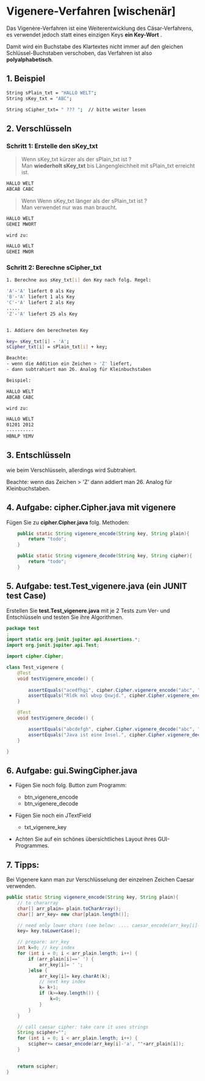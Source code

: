 # Vigenere-Verfahren [wischenär]

Das Vigenère-Verfahren ist eine Weiterentwicklung des Cäsar-Verfahrens,
es verwendet jedoch statt eines einzigen Keys __ein Key-Wort__ .

Damit wird ein Buchstabe des Klartextes nicht immer auf den gleichen Schlüssel-Buchstaben verschoben,
das Verfahren ist also __polyalphabetisch__.

## 1. Beispiel

~~~ bash
String sPlain_txt = "HALLO WELT";
String sKey_txt = "ABC";

String sCipher_txt= " ??? ";  // bitte weiter lesen
~~~

## 2. Verschlüsseln

### Schritt 1: Erstelle den sKey_txt

> Wenn sKey_txt kürzer als der sPlain_txt ist ?  
Man __wiederholt sKey_txt__ bis Längengleichheit mit sPlain_txt erreicht ist.

~~~ bash
HALLO WELT
ABCAB CABC
~~~

> Wenn Wenn sKey_txt länger als der sPlain_txt ist ?  
Man verwendet nur was man braucht.

~~~ bash
HALLO WELT
GEHEI MWORT

wird zu:

HALLO WELT
GEHEI MWOR
~~~

### Schritt 2: Berechne sCipher_txt

~~~ bash
1. Berechne aus sKey_txt[i] den Key nach folg. Regel:

'A'-'A' liefert 0 als Key
'B'-'A' liefert 1 als Key
'C'-'A' liefert 2 als Key
.....
'Z'-'A' liefert 25 als Key


1. Addiere den berechneten Key

key= sKey_txt[i] - 'A';
sCipher_txt[i] = sPlain_txt[i] + key;

Beachte:
- wenn die Addition ein Zeichen > 'Z' liefert,
- dann subtrahiert man 26. Analog für Kleinbuchstaben
~~~

~~~ bash
Beispiel:

HALLO WELT
ABCAB CABC

wird zu:

HALLO WELT
01201 2012
----------
HBNLP YEMV
~~~

## 3. Entschlüsseln

wie beim Verschlüsseln, allerdings wird Subtrahiert.

Beachte: wenn das Zeichen > 'Z' dann addiert man 26. Analog für Kleinbuchstaben.


## 4. Aufgabe: cipher.Cipher.java mit vigenere

Fügen Sie zu __cipher.Cipher.java__ folg. Methoden:

~~~ java
    public static String vigenere_encode(String key, String plain){
        return "todo";
    }

    public static String vigenere_decode(String key, String cipher){
        return "todo";
    }
~~~

## 5. Aufgabe: test.Test_vigenere.java (ein JUNIT test Case)

Erstellen Sie __test.Test_vigenere.java__ mit je 2 Tests zum Ver- und Entschlüsseln und 
testen Sie ihre Algorithmen.

~~~ java
package test
;
import static org.junit.jupiter.api.Assertions.*;
import org.junit.jupiter.api.Test;

import cipher.Cipher;

class Test_vigenere {
	@Test
	void testVigenere_encode() {
		
		assertEquals("acedfhgi", cipher.Cipher.vigenere_encode("abc", "abcdefgh"));
		assertEquals("Rldk mxl wbvp Qxwjd.", cipher.Cipher.vigenere_encode("ilikefsst", "Java ist eine Insel."));
	}

	@Test
	void testVigenere_decode() {

		assertEquals("abcdefgh", cipher.Cipher.vigenere_decode("abc", "acedfhgi")); 
		assertEquals("Java ist eine Insel.", cipher.Cipher.vigenere_decode("ilikefsst", "Rldk mxl wbvp Qxwjd."));  
	}

}
~~~

## 6. Aufgabe: gui.SwingCipher.java
- Fügen Sie noch folg. Button zum Programm:
  - btn_vigenere_encode
  - btn_vigenere_decode
- Fügen Sie noch ein JTextField
  - txt_vigenere_key 
  
- Achten Sie auf ein schönes übersichtliches Layout ihres GUI-Programmes.

## 7. Tipps:

Bei Vigenere kann man zur Verschlüsselung der einzelnen Zeichen Caesar verwenden.

~~~ java
public static String vigenere_encode(String key, String plain){
	// to chararray
	char[] arr_plain= plain.toCharArray();
	char[] arr_key= new char[plain.length()];

	// need only lower chars (see below: .... caesar_encode(arr_key[i]-'a', ....) ) 
	key= key.toLowerCase();

	// prepare: arr_key
	int k=0; // key index
	for (int i = 0; i < arr_plain.length; i++) {
		if (arr_plain[i]==' ') {
			arr_key[i]= ' ';
		}else {
			arr_key[i]= key.charAt(k);
			// next key index
			k= k+1;
			if (k>=key.length()) {
				k=0;
			}
		}
	}

	// call caesar cipher: take care it uses strings
	String scipher="";
	for (int i = 0; i < arr_plain.length; i++) {
		scipher+= caesar_encode(arr_key[i]-'a', ""+arr_plain[i]);
	}
		

	return scipher;
}
~~~

